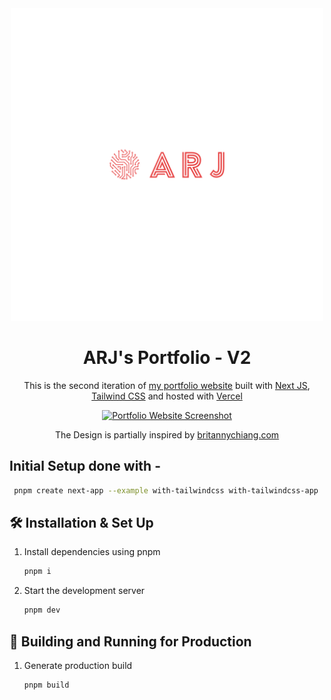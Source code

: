 <div align="center">
  <img alt="Logo" src="./public/logo.png" width="500" height="500" />
</div>
<h1 align="center">
  ARJ's Portfolio - V2
</h1>
<p align="center">
  This is the second iteration of <a href="www.atharvaj.online" target="_blank">my portfolio website</a> built with <a href="https://nextjs.org/" target="_blank">Next JS</a>, <a href="https://tailwindcss.com/">Tailwind CSS</a> and hosted with <a href="https://vercel.com/" target="_blank">Vercel</a>
</p>
</div>
<p align="center">
  <a href="www.atharvaj.online" target="_blank">
    <img src="https://ik.imagekit.io/36athv2v82c8/Screenshot%202023-12-01%20085223_ey0UtqZ3M.png?updatedAt=1701400994262" alt="Portfolio Website Screenshot" />
  </a>
</p>
<p align="center">
  The Design is partially inspired by <a href="https://brittanychiang.com/" target="_blank">britannychiang.com</a>
</p>

## Initial Setup done with -

```sh
 pnpm create next-app --example with-tailwindcss with-tailwindcss-app
```

## 🛠 Installation & Set Up

1. Install dependencies using pnpm

   ```sh
   pnpm i
   ```

2. Start the development server

   ```sh
   pnpm dev
   ```

## 🚀 Building and Running for Production

1. Generate production build

   ```sh
   pnpm build
   ```

